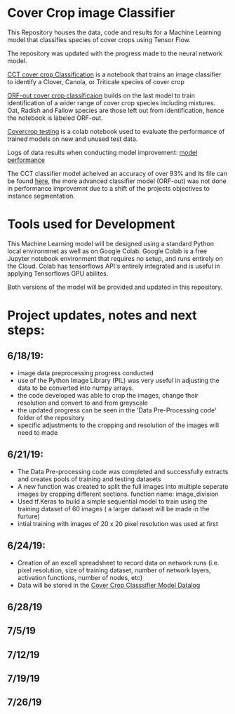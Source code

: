 # Cover Crop image Classifier 
This Repository houses the data, code and results for a Machine Learning model that classifies species of cover crops using Tensor Flow.

The repository was updated with the progress made to the neural network model. 

[CCT cover crop Classification](https://github.com/Tim-R413/Cover-Crop-Classification/blob/master/Cover_Crop_Classification_CCT_only.ipynb) is a notebook that trains an image classifier to identify a Clover, Canola, or Triticale species of cover crop 

[ORF-out cover crop classificaion](https://github.com/Tim-R413/Cover-Crop-Classification/blob/master/CC_classification_ORF_out.ipynb) builds on the last model to train identification of a wider range of cover crop species including mixtures. Oat, Radish and Fallow species are those left out from identification, hence the notebook is labeled ORF-out.

[Covercrop testing](https://github.com/Tim-R413/Cover-Crop-Classification/blob/master/Cover_Crop_Classifier_Model_Test.ipynb) is a colab notebook used to evaluate the performance of trained models on new and unused test data.

Logs of data results when conducting model improvement: [model performance](https://github.com/Tim-R413/Cover-Crop-Classification/blob/master/Cover%20Crop%20Classifier%20Model%20Datalog.xlsx)

The CCT classifier model acheived an accuracy of over 93% and its file can be found [here](https://github.com/Tim-R413/Cover-Crop-Classification/blob/master/CCT_covercrop_model), the more advanced classifier model (ORF-out) was not done in performance improvemnt due to a shift of the projects objectives to instance segmentation.

# Tools used for Development 
This Machine Learning model will be designed using a standard Python local environmnet as well as on Google Colab. Google Colab is a free Jupyter notebook environment that requires no setup, and runs entirely on the Cloud. Colab has tensorflows API's entirely integrated and is useful in applying Tensorflows GPU abilites.

Both versions of the model will be provided and updated in this repository.


# Project updates, notes and next steps:

## 6/18/19:
- image data preprocessing progress conducted 
- use of the Python Image Library (PIL) was very useful in adjusting the data to be converted into numpy arrays.
- the code developed was able to crop the images, change their resolution and convert to and from greyscale
- the updated progress can be seen in the 'Data Pre-Processing code' folder of the repository
- specific adjustments to the cropping and resolution of the images will need to made

## 6/21/19:
- The Data Pre-processing code was completed and successfully extracts and creates pools of training and testing datasets
- A new function was created to split the full images into multiple seperate images by cropping different sections. function name: image_division
- Used tf.Keras to build a simple sequential model to train using the training dataset of 60 images ( a larger dataset will be made in the furture)
- intial training with images of 20 x 20 pixel resolution was used at first 

## 6/24/19:
- Creation of an excell spreadsheet to record data on network runs (i.e. pixel resolution, size of training dataset, number of network layers, activation functions, number of nodes, etc)
- Data will be stored in the [Cover Crop Classsifier Model Datalog](https://github.com/Tim-R413/Cover-Crop-Classification/blob/master/Cover%20Crop%20Classifier%20Model%20Datalog.xlsx) 

## 6/28/19

## 7/5/19

## 7/12/19

## 7/19/19

## 7/26/19
